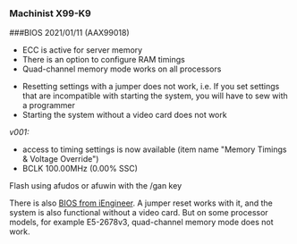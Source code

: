 ### Machinist X99-K9
###BIOS 2021/01/11 (AAX99018)

+ ECC is active for server memory
+ There is an option to configure RAM timings
+ Quad-channel memory mode works on all processors
- Resetting settings with a jumper does not work, i.e. If you set settings that are incompatible with starting the system, you will have to sew with a programmer
- Starting the system without a video card does not work

*v001:*
* access to timing settings is now available (item name "Memory Timings & Voltage Override")
* BCLK 100.00MHz (0.00% SSC)

Flash using afudos or afuwin with the /gan key

There is also [BIOS from iEngineer](https://github.com/BIOS-iEngineer/MACHINIST-X99ZV102/releases/latest). A jumper reset works with it, and the system is also functional without a video card. But on some processor models, for example E5-2678v3, quad-channel memory mode does not work.